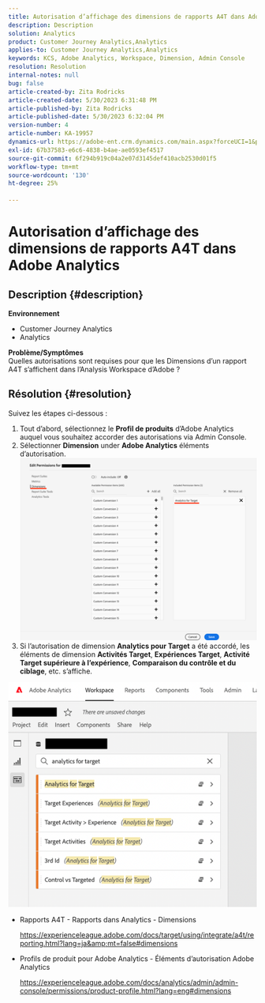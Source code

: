 ```yaml
---
title: Autorisation d’affichage des dimensions de rapports A4T dans Adobe Analytics
description: Description
solution: Analytics
product: Customer Journey Analytics,Analytics
applies-to: Customer Journey Analytics,Analytics
keywords: KCS, Adobe Analytics, Workspace, Dimension, Admin Console
resolution: Resolution
internal-notes: null
bug: false
article-created-by: Zita Rodricks
article-created-date: 5/30/2023 6:31:48 PM
article-published-by: Zita Rodricks
article-published-date: 5/30/2023 6:32:04 PM
version-number: 4
article-number: KA-19957
dynamics-url: https://adobe-ent.crm.dynamics.com/main.aspx?forceUCI=1&pagetype=entityrecord&etn=knowledgearticle&id=fc20e539-18ff-ed11-8f6e-6045bd006b25
exl-id: 67b37583-e6c6-4838-b4ae-ae0593ef4517
source-git-commit: 6f294b919c04a2e07d3145def410acb2530d01f5
workflow-type: tm+mt
source-wordcount: '130'
ht-degree: 25%

---
```


# Autorisation d’affichage des dimensions de rapports A4T dans Adobe Analytics

## Description {#description}

<b>Environnement</b>
- Customer Journey Analytics
- Analytics

<b>Problème/Symptômes</b><br>Quelles autorisations sont requises pour que les Dimensions d’un rapport A4T s’affichent dans l’Analysis Workspace d’Adobe ?

## Résolution {#resolution}

Suivez les étapes ci-dessous :
1. Tout d’abord, sélectionnez le <b>Profil de produits</b> d’Adobe Analytics auquel vous souhaitez accorder des autorisations via Admin Console.
2. Sélectionner <b>Dimension</b> under <b>Adobe Analytics</b> éléments d’autorisation.\
   ![](assets/123b13c2-bb08-ed11-82e4-00224809a4ae.png)
3. Si l’autorisation de dimension <b>Analytics pour Target</b> a été accordé, les éléments de dimension <b>Activités Target</b>, <b>Expériences Target</b>, <b>Activité Target supérieure à l’expérience</b>, <b>Comparaison du contrôle et du ciblage</b>, etc. s’affiche.


![](assets/8b0bbd95-f4f5-ec11-bb3d-000d3a5b0d3b.png)

- Rapports A4T - Rapports dans Analytics - Dimensions

  https://experienceleague.adobe.com/docs/target/using/integrate/a4t/reporting.html?lang=ja&amp;mt=false#dimensions
- Profils de produit pour Adobe Analytics - Éléments d’autorisation Adobe Analytics

  https://experienceleague.adobe.com/docs/analytics/admin/admin-console/permissions/product-profile.html?lang=eng#dimensions

